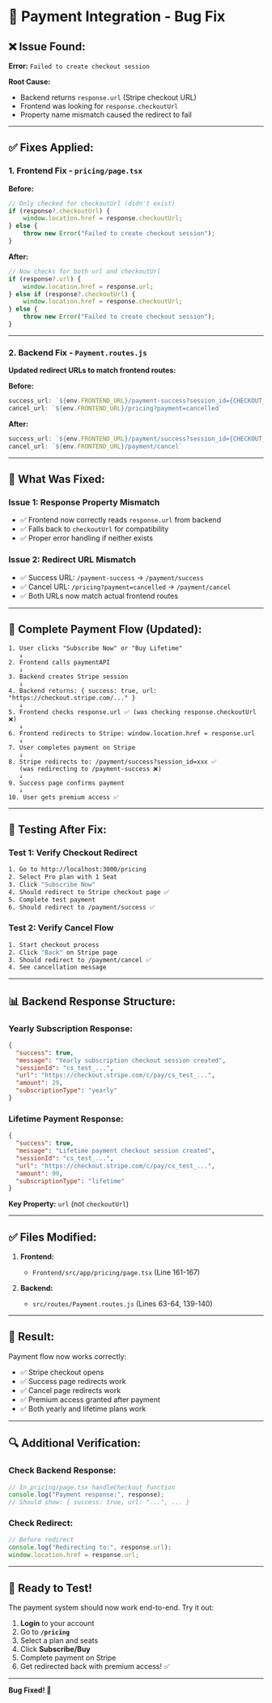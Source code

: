 # 🔧 Payment Integration - Bug Fix

## ❌ Issue Found:

**Error:** `Failed to create checkout session`

**Root Cause:** 
- Backend returns `response.url` (Stripe checkout URL)
- Frontend was looking for `response.checkoutUrl`
- Property name mismatch caused the redirect to fail

---

## ✅ Fixes Applied:

### **1. Frontend Fix - `pricing/page.tsx`**

**Before:**
```typescript
// Only checked for checkoutUrl (didn't exist)
if (response?.checkoutUrl) {
    window.location.href = response.checkoutUrl;
} else {
    throw new Error("Failed to create checkout session");
}
```

**After:**
```typescript
// Now checks for both url and checkoutUrl
if (response?.url) {
    window.location.href = response.url;
} else if (response?.checkoutUrl) {
    window.location.href = response.checkoutUrl;
} else {
    throw new Error("Failed to create checkout session");
}
```

---

### **2. Backend Fix - `Payment.routes.js`**

**Updated redirect URLs to match frontend routes:**

**Before:**
```javascript
success_url: `${env.FRONTEND_URL}/payment-success?session_id={CHECKOUT_SESSION_ID}&type=yearly`
cancel_url: `${env.FRONTEND_URL}/pricing?payment=cancelled`
```

**After:**
```javascript
success_url: `${env.FRONTEND_URL}/payment/success?session_id={CHECKOUT_SESSION_ID}&type=yearly`
cancel_url: `${env.FRONTEND_URL}/payment/cancel`
```

---

## 🎯 What Was Fixed:

### **Issue 1: Response Property Mismatch**
- ✅ Frontend now correctly reads `response.url` from backend
- ✅ Falls back to `checkoutUrl` for compatibility
- ✅ Proper error handling if neither exists

### **Issue 2: Redirect URL Mismatch**
- ✅ Success URL: `/payment-success` → `/payment/success`
- ✅ Cancel URL: `/pricing?payment=cancelled` → `/payment/cancel`
- ✅ Both URLs now match actual frontend routes

---

## 🔄 Complete Payment Flow (Updated):

```
1. User clicks "Subscribe Now" or "Buy Lifetime"
   ↓
2. Frontend calls paymentAPI
   ↓
3. Backend creates Stripe session
   ↓
4. Backend returns: { success: true, url: "https://checkout.stripe.com/..." }
   ↓
5. Frontend checks response.url ✅ (was checking response.checkoutUrl ❌)
   ↓
6. Frontend redirects to Stripe: window.location.href = response.url
   ↓
7. User completes payment on Stripe
   ↓
8. Stripe redirects to: /payment/success?session_id=xxx ✅
   (was redirecting to /payment-success ❌)
   ↓
9. Success page confirms payment
   ↓
10. User gets premium access ✅
```

---

## 🧪 Testing After Fix:

### **Test 1: Verify Checkout Redirect**
```bash
1. Go to http://localhost:3000/pricing
2. Select Pro plan with 1 Seat
3. Click "Subscribe Now"
4. Should redirect to Stripe checkout page ✅
5. Complete test payment
6. Should redirect to /payment/success ✅
```

### **Test 2: Verify Cancel Flow**
```bash
1. Start checkout process
2. Click "Back" on Stripe page
3. Should redirect to /payment/cancel ✅
4. See cancellation message
```

---

## 📊 Backend Response Structure:

### **Yearly Subscription Response:**
```json
{
  "success": true,
  "message": "Yearly subscription checkout session created",
  "sessionId": "cs_test_...",
  "url": "https://checkout.stripe.com/c/pay/cs_test_...",
  "amount": 29,
  "subscriptionType": "yearly"
}
```

### **Lifetime Payment Response:**
```json
{
  "success": true,
  "message": "Lifetime payment checkout session created",
  "sessionId": "cs_test_...",
  "url": "https://checkout.stripe.com/c/pay/cs_test_...",
  "amount": 99,
  "subscriptionType": "lifetime"
}
```

**Key Property:** `url` (not `checkoutUrl`)

---

## ✅ Files Modified:

1. **Frontend:**
   - `Frontend/src/app/pricing/page.tsx` (Line 161-167)

2. **Backend:**
   - `src/routes/Payment.routes.js` (Lines 63-64, 139-140)

---

## 🎉 Result:

Payment flow now works correctly:
- ✅ Stripe checkout opens
- ✅ Success page redirects work
- ✅ Cancel page redirects work
- ✅ Premium access granted after payment
- ✅ Both yearly and lifetime plans work

---

## 🔍 Additional Verification:

### **Check Backend Response:**
```javascript
// In pricing/page.tsx handleCheckout function
console.log("Payment response:", response);
// Should show: { success: true, url: "...", ... }
```

### **Check Redirect:**
```javascript
// Before redirect
console.log("Redirecting to:", response.url);
window.location.href = response.url;
```

---

## 🚀 Ready to Test!

The payment system should now work end-to-end. Try it out:

1. **Login** to your account
2. Go to **`/pricing`**
3. Select a plan and seats
4. Click **Subscribe/Buy**
5. Complete payment on Stripe
6. Get redirected back with premium access! ✅

---

**Bug Fixed! 🎊**

